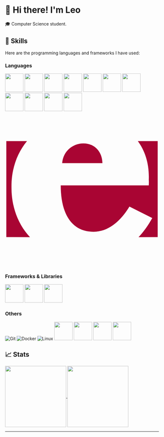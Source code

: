 # 👋 Hi there! I'm Leo

🎓 Computer Science student.
<!--
## ⚡About me

🎓 I am Leo Benítez Labit, a Front End Web Developer (specializing in React Applications) and a Top Rated Freelancer on Upwork. I am also Pursuing my Bachelor in Computer Science & Engineering and will graduate in mid-2022.

👨‍💻 I enjoy contributing to Open Source Projects and have contributed to several Gigantic Organizations including, Material UI, Microsoft, Amazon, Webhint, and countless others. I am really enthusiastic about learning new technology. In 2021, I learned Next.js, Progressive Web App (PWA), GraphQL, Micro-Frontend Architecture and Blockchain development & DApps. I got started with Freelancing and Blogging quite recently and made a name for myself.

🎸 Outside the world of tech too, I enjoy pushing myself to develop new skills. My hobbies range from guitar, break dancing (hip-hop), sketching, and touch typing to some whacky ones like writing with my left hand.

📚 I also love reading books on personal development & financial literacy. My favorite ones are The Compound Effect by Darren Hardy in the genre of personal development and Rich Dad Poor Dad by Robert Kiyosaki in the genre of financial literacy.

✈️ I love traveling too. I have been on solo trips to Bhutan in 2018 and to Hyderabad, India in 2021.

-->
## 🔧 Skills

Here are the programming languages and frameworks I have used:

### Languages
<img src="https://github.com/bablubambal/All_logo_and_pictures/blob/main/programming%20languages/python.svg" width="60">
<img src="https://github.com/bablubambal/All_logo_and_pictures/blob/main/programming%20languages/javascript.svg" width="60">
<img src="https://github.com/bablubambal/All_logo_and_pictures/blob/main/programming%20languages/java.svg" width="60">
<img src="https://github.com/bablubambal/All_logo_and_pictures/blob/main/others/git.svg" width="60">
<img src="https://github.com/bablubambal/All_logo_and_pictures/blob/main/others/html.svg" width="60">
<img src="https://github.com/bablubambal/All_logo_and_pictures/blob/main/others/css.svg" width="60">
<img src="https://github.com/bablubambal/All_logo_and_pictures/blob/main/programming%20languages/c.svg" width="60">
<img src="https://github.com/bablubambal/All_logo_and_pictures/blob/main/programming%20languages/c%23.svg" width="60">
<img src="https://github.com/bablubambal/All_logo_and_pictures/blob/main/programming%20languages/c%2B%2B.svg" width="60">
<img src="https://github.com/bablubambal/All_logo_and_pictures/blob/main/programming%20languages/kotlin.svg" width="60">
<img src="https://github.com/bablubambal/All_logo_and_pictures/blob/main/programming%20languages/typescript.svg" width="60">
<svg xmlns="http://www.w3.org/2000/svg" viewBox="0 0 128 128"><path d="M20.7 103.9C11 93.5 5.2 79.2 5.3 62.1 5.2 47 10 34 18.2 24.1H1v79.7l19.7.1zm90.4 0c4.2-4.5 8-9.8 11.4-15.9l-19-9.5c-6.7 10.8-16.4 20.8-29.9 20.9-19.6-.1-27.3-16.9-27.3-38.5h73.3c.1-2.4.1-3.6 0-4.7.5-12.9-2.9-23.7-9.1-32.1H127v79.7l-15.9.1zM47.5 42.4c.8-9.8 8.5-16.3 17.6-16.4 9.1 0 15.7 6.6 15.9 16.4H47.5z" fill="#A90533"/></svg>

### Frameworks & Libraries
<img src="https://github.com/bablubambal/All_logo_and_pictures/blob/main/frameworks/jquery.svg" width="60"> <img src="https://github.com/bablubambal/All_logo_and_pictures/blob/main/frameworks/nodejs.svg" width="60"> <img src="https://github.com/bablubambal/All_logo_and_pictures/blob/main/frameworks/vuejs.svg" width="60">


### Others
![Git](https://img.shields.io/badge/Git-F05032?style=for-the-badge&logo=git&logoColor=white)
![Docker](https://img.shields.io/badge/Docker-2496ED?style=for-the-badge&logo=docker&logoColor=white)
![Linux](https://img.shields.io/badge/Linux-FCC624?style=for-the-badge&logo=linux&logoColor=black)
<img src="https://github.com/bablubambal/All_logo_and_pictures/blob/main/cloud/docker.svg" width="60">
<img src="https://github.com/bablubambal/All_logo_and_pictures/blob/main/databases/postgresql.svg" width="60">
<img src="https://github.com/bablubambal/All_logo_and_pictures/blob/main/ides/android-studio.svg" width="60">
<img src="https://github.com/bablubambal/All_logo_and_pictures/blob/main/databases/postgresql.svg" width="60">


## 📈 Stats
<a href="https://github.com/anuraghazra/github-readme-stats">
  <img height=200 align="center" src="https://github-readme-stats.vercel.app/api?username=leobelab&theme=radical" />
</a>
<a href="https://github.com/anuraghazra/convoychat">
  <img height=200 align="center" src="https://github-readme-stats.vercel.app/api/top-langs?username=leobelab&layout=compact&langs_count=8&card_width=300&theme=radical" />
</a>

---


<!--
**leobelab/leobelab** is a ✨ _special_ ✨ repository because its `README.md` (this file) appears on your GitHub profile.

Here are some ideas to get you started:

- 🔭 I’m currently working on ...
- 🌱 I’m currently learning ...
- 👯 I’m looking to collaborate on ...
- 🤔 I’m looking for help with ...
- 💬 Ask me about ...
- 📫 How to reach me: ...
- 😄 Pronouns: ...
- ⚡ Fun fact: ...
-->
